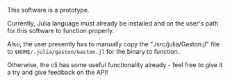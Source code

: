 This software is a prototype.

Currently, Julia language must already be installed and on the user's path for this software to function properly.

Also, the user presently has to manually copy the "./src/julia/Gaston.jl" file to `$HOME/.julia/gaston/Gaston.jl` for the binary to function.

Otherwise, the cli has some useful functionality already - feel free to give it a try and give feedback on the API!